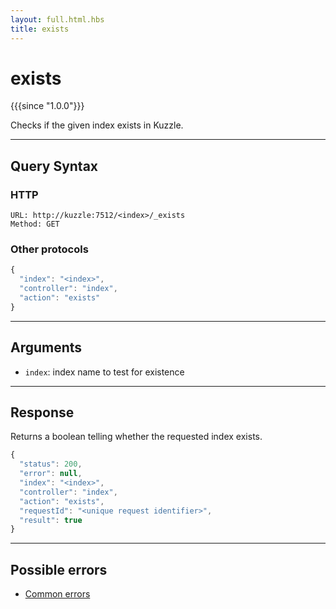 ```yaml
---
layout: full.html.hbs
title: exists
---
```


# exists

{{{since "1.0.0"}}}

Checks if the given index exists in Kuzzle.

---

## Query Syntax

### HTTP

```http
URL: http://kuzzle:7512/<index>/_exists
Method: GET
```

### Other protocols

```js
{
  "index": "<index>",
  "controller": "index",
  "action": "exists"
}
```

---

## Arguments

- `index`: index name to test for existence

---

## Response

Returns a boolean telling whether the requested index exists.

```js
{
  "status": 200,
  "error": null,
  "index": "<index>",
  "controller": "index",
  "action": "exists",
  "requestId": "<unique request identifier>",
  "result": true
}
```

---

## Possible errors

- [Common errors](/api/1/essentials/errors/#common-errors)
